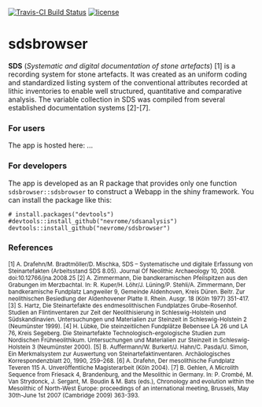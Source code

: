 [![Travis-CI Build
Status](https://travis-ci.org/nevrome/sdsbrowser.svg?branch=master)](https://travis-ci.org/nevrome/sdsbrowser)
[![license](https://img.shields.io/badge/license-GPL%202-B50B82.svg)](https://github.com/nevrome/neolithicR/blob/master/LICENSE)

# sdsbrowser

**SDS** (*Systematic and digital documentation of stone artefacts*) [1] is a recording system for stone artefacts. It was created as an uniform coding and standardized listing system of the conventional attributes recorded at lithic inventories to enable well structured, quantitative and comparative analysis. The variable collection in SDS was compiled from several established documentation systems [2]-[7].

### For users

The app is hosted here: ...

### For developers

The app is developed as an R package that provides only one function `sdsbrowser::sdsbrowser` to construct a Webapp in the shiny framework. You can install the package like this:

```
# install.packages("devtools")
#devtools::install_github("nevrome/sdsanalysis")
devtools::install_github("nevrome/sdsbrowser")
```

### References

<sup>
[1] A. Drafehn/M. Bradtmöller/D. Mischka, SDS – Systematische und digitale Erfassung von Steinartefakten (Arbeitsstand SDS 8.05). Journal Of Neolithic Archaeology 10, 2008. doi:10.12766/jna.2008.25
</sup>

<sup>
[2] A. Zimmermann, Die bandkeramischen Pfeilspitzen aus den Grabungen im Merzbachtal. In: R. Kuper/H. Löhr/J. Lüning/P. Stehli/A. Zimmermann, Der bandkeramische Fundplatz Langweiler 9, Gemeinde Aldenhoven, Kreis Düren. Beitr. Zur neolithischen Besiedlung der Aldenhovener Platte II. Rhein. Ausgr. 18 (Köln 1977) 351-417.
</sup>

<sup>
[3] S. Hartz, Die Steinartefakte des endmesolithischen Fundplatzes Grube-Rosenhof. Studien an Flintinventaren zur Zeit der Neolithisierung in Schleswig-Holstein und Südskandinavien. Untersuchungen und Materialien zur Steinzeit in Schleswig-Holstein 2 (Neumünster 1999).
</sup>

<sup>
[4] H. Lübke, Die steinzeitlichen Fundplätze Bebensee LA 26 und LA 76, Kreis Segeberg. Die Steinartefakte Technologisch-ergologische Studien zum Nordischen Frühneolithikum. Untersuchungen und Materialien zur Steinzeit in Schleswig-Holstein 3 (Neumünster 2000).
</sup>

<sup>
[5] B. Auffermann/W. Burkert/J. Hahn/C. Pasda/U. Simon, Ein Merkmalsystem zur Auswertung von Steinartefaktinventaren. Archäologisches Korrespondenzblatt 20, 1990, 259–268.
</sup>

<sup>
[6] A. Drafehn, Der mesolithische Fundplatz Teveren 115 A. Unveröffentliche Magisterarbeit (Köln 2004).
</sup>

<sup>
[7] B. Gehlen, A Microlith Sequence from Friesack 4, Brandenburg, and the Mesolithic in Germany. In: P. Crombé, M. Van Strydonck, J. Sergant, M. Boudin & M. Bats (eds.), Chronology and evolution within the Mesolithic of North-West Europe: proceedings of an international meeting, Brussels, May 30th-June 1st 2007 (Cambridge 2009) 363-393.
</sup>
